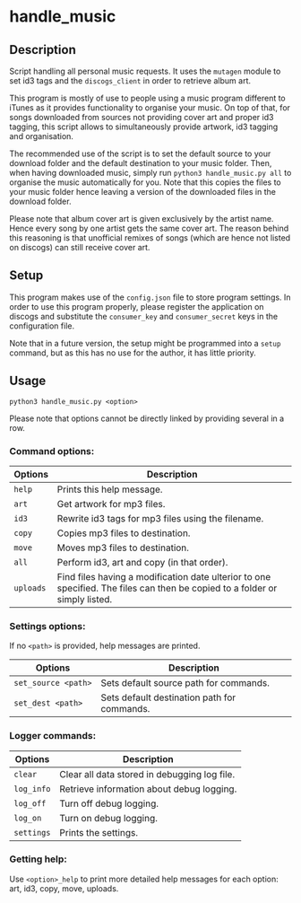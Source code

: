# handle_music

## Description
Script handling all personal music requests. It uses the `mutagen` module to set id3 tags and the `discogs_client` in order to retrieve album art.

This program is mostly of use to people using a music program different to iTunes as it provides functionality to organise your music. On top of that, for songs downloaded from sources not providing cover art and proper id3 tagging, this script allows to simultaneously provide artwork, id3 tagging and organisation.

The recommended use of the script is to set the default source to your download folder and the default destination to your music folder. Then, when having downloaded music, simply run `python3 handle_music.py all` to organise the music automatically for you. Note that this copies the files to your music folder hence leaving a version of the downloaded files in the download folder.

Please note that album cover art is given exclusively by the artist name. Hence every song by one artist gets the same cover art. The reason behind this reasoning is that unofficial remixes of songs (which are hence not listed on discogs) can still receive cover art.

## Setup
This program makes use of the `config.json` file to store program settings. In order to use this program properly, please register the application on discogs and substitute the `consumer_key` and `consumer_secret` keys in the configuration file.

Note that in a future version, the setup might be programmed into a `setup` command, but as this has no use for the author, it has little priority.


## Usage
`python3 handle_music.py <option>`

Please note that options cannot be directly linked by providing several in a row.

### Command options:
| Options   | Description                                                     |
|-----------|-----------------------------------------------------------------|
|`help`     | Prints this help message.                                       |
|`art`      | Get artwork for mp3 files.                                      |
|`id3`      | Rewrite id3 tags for mp3 files using the filename.              |
|`copy`     | Copies mp3 files to destination.                                |
|`move`     | Moves mp3 files to destination.                                 |
|`all`      | Perform id3, art and copy (in that order).                      |
|`uploads`  | Find files having a modification date ulterior to one specified. The files can then be copied to a folder or simply listed.|

### Settings options:
If no `<path>` is provided, help messages are printed.

| Options            | Description                                            |
|--------------------|--------------------------------------------------------|
|`set_source <path>` | Sets default source path for commands.                 |
|`set_dest <path>`   | Sets default destination path for commands.            |

### Logger commands:
| Options     | Description                                                   |
|-------------|---------------------------------------------------------------|
|`clear`      | Clear all data stored in debugging log file.                  |
|`log_info`   | Retrieve information about debug logging.                     |
|`log_off`    | Turn off debug logging.                                       |
|`log_on`     | Turn on debug logging.                                        |
|`settings`   | Prints the settings.                                          |

### Getting help:
Use `<option>_help` to print more detailed help messages for each option: art, id3, copy, move, uploads.

